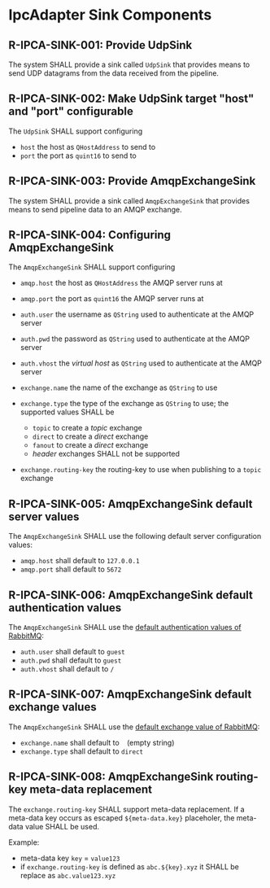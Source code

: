 # IpcAdapter Sink Components

## R-IPCA-SINK-001: Provide UdpSink
The system SHALL provide a sink called `UdpSink` that provides means to send UDP datagrams from the data received from the pipeline.

## R-IPCA-SINK-002: Make UdpSink target "host" and "port" configurable
The `UdpSink` SHALL support configuring

- `host`  the host as `QHostAddress` to send to
- `port`  the port as `quint16` to send to


## R-IPCA-SINK-003: Provide AmqpExchangeSink
The system SHALL provide a sink called `AmqpExchangeSink` that provides means to send pipeline data to an AMQP exchange.

## R-IPCA-SINK-004: Configuring AmqpExchangeSink
The `AmqpExchangeSink` SHALL support configuring

- `amqp.host`  the host as `QHostAddress` the AMQP server runs at
- `amqp.port`  the port as `quint16` the AMQP server runs at

- `auth.user`  the username as `QString` used to authenticate at the AMQP server
- `auth.pwd`  the password as `QString` used to authenticate at the AMQP server
- `auth.vhost`  the _virtual host_ as `QString` used to authenticate at the AMQP server

- `exchange.name` the name of the exchange as `QString` to use
- `exchange.type` the type of the exchange as `QString` to use; the supported values SHALL be
    - `topic` to create a _topic_ exchange
    - `direct` to create a _direct_ exchange
    - `fanout` to create a _direct_ exchange
    - _header_ exchanges SHALL not be supported


- `exchange.routing-key` the routing-key to use when publishing to a `topic` exchange

## R-IPCA-SINK-005: AmqpExchangeSink default server values
The `AmqpExchangeSink` SHALL use the following default server configuration values:

- `amqp.host` shall default to `127.0.0.1`
- `amqp.port` shall default to `5672`

## R-IPCA-SINK-006: AmqpExchangeSink default authentication values
The `AmqpExchangeSink` SHALL use the [default authentication values of RabbitMQ](https://www.rabbitmq.com/access-control.html#default-state):

- `auth.user` shall default to `guest`
- `auth.pwd` shall default to `guest`
- `auth.vhost` shall default to `/`

## R-IPCA-SINK-007: AmqpExchangeSink default exchange values
The `AmqpExchangeSink` SHALL use the [default exchange value of RabbitMQ](https://www.rabbitmq.com/tutorials/amqp-concepts.html#exchange-default):

- `exchange.name` shall default to ` ` (empty string)
- `exchange.type` shall default to `direct`

## R-IPCA-SINK-008: AmqpExchangeSink routing-key meta-data replacement
The `exchange.routing-key` SHALL support meta-data replacement. If a meta-data key occurs as escaped `${meta-data.key}` placeholer, the meta-data value SHALL be used.

Example: 
- meta-data key `key` = `value123`
- if `exchange.routing-key` is defined as `abc.${key}.xyz` it SHALL be replace as `abc.value123.xyz`
